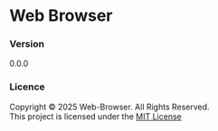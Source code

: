 # Web Browser

### Version
0.0.0

### Licence
Copyright &copy; 2025 Web-Browser. All Rights Reserved.  
This project is licensed under the [MIT License](LICENSE.txt)
